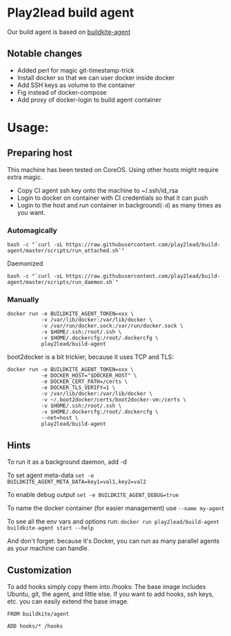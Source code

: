 # Play2lead build agent
Our build agent is based on [buildkite-agent](https://github.com/buildkite/docker-buildkite-agent)

## Notable changes
- Added perl for magic git-timestamp-trick
- Install docker so that we can user docker inside docker
- Add SSH keys as volume to the container
- Fig instead of docker-compose
- Add proxy of docker-login to build agent container

# Usage:
## Preparing host
This machine has been tested on CoreOS. Using other hosts might require extra magic.

- Copy CI agent ssh key onto the machine to ~/.ssh/id_rsa
- Login to docker on container with CI credentials so that it can push
- Login to the host and run container in background(`-d`) as many times as you want.
### Automagically
```
bash -c "`curl -sL https://raw.githubusercontent.com/play2lead/build-agent/master/scripts/run_attached.sh`"
```
Daemonized
```
bash -c "`curl -sL https://raw.githubusercontent.com/play2lead/build-agent/master/scripts/run_daemon.sh`"
```
### Manually
```
docker run -e BUILDKITE_AGENT_TOKEN=xxx \
           -v /var/lib/docker:/var/lib/docker \
           -v /var/run/docker.sock:/var/run/docker.sock \
           -v $HOME/.ssh:/root/.ssh \
           -v $HOME/.dockercfg:/root/.dockercfg \
           play2lead/build-agent
```
boot2docker is a bit trickier, because it uses TCP and TLS:


```
docker run -e BUILDKITE_AGENT_TOKEN=xxx \
           -e DOCKER_HOST="$DOCKER_HOST" \
           -e DOCKER_CERT_PATH=/certs \
           -e DOCKER_TLS_VERIFY=1 \
           -v /var/lib/docker:/var/lib/docker \
           -v ~/.boot2docker/certs/boot2docker-vm:/certs \
           -v $HOME/.ssh:/root/.ssh \
           -v $HOME/.dockercfg:/root/.dockercfg \
           --net=host \
           play2lead/build-agent
```
## Hints
To run it as a background daemon, add -d

To set agent meta-data `set -e BUILDKITE_AGENT_META_DATA=key1=val1,key2=val2`

To enable debug output `set -e BUILDKITE_AGENT_DEBUG=true`

To name the docker container (for easier management) use `--name my-agent`

To see all the env vars and options run: `docker run play2lead/build-agent buildkite-agent start --help`

And don't forget: because it's Docker, you can run as many parallel agents as your machine can handle.

## Customization
To add hooks simply copy them into /hooks:
The base image includes Ubuntu, git, the agent, and little else. If you want to add hooks, ssh keys, etc. you can easily extend the base image.

```
FROM buildkite/agent

ADD hooks/* /hooks
```
